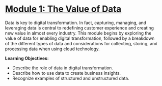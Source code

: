 # [Module 1: The Value of Data](Module1)
Data is key to digital transformation. In fact, capturing, managing, and leveraging data is central to redefining customer experience and creating new value in almost every industry. This module begins by exploring the value of data for enabling digital transformation, followed by a breakdown of the different types of data and considerations for collecting, storing, and processing data when using cloud technology.

**Learning Objectives:**
- Describe the role of data in digital transformation.
- Describe how to use data to create business insights.
- Recognize examples of structured and unstructured data.
